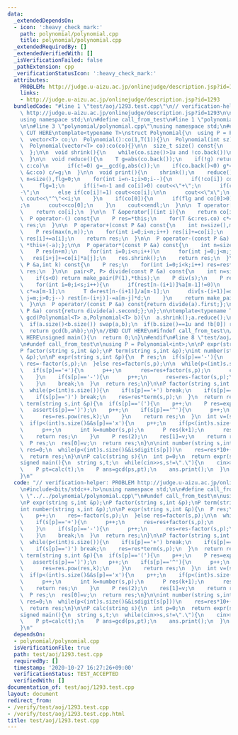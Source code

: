 ```yaml
---
data:
  _extendedDependsOn:
  - icon: ':heavy_check_mark:'
    path: polynomial/polynomial.cpp
    title: polynomial/polynomial.cpp
  _extendedRequiredBy: []
  _extendedVerifiedWith: []
  _isVerificationFailed: false
  _pathExtension: cpp
  _verificationStatusIcon: ':heavy_check_mark:'
  attributes:
    PROBLEM: http://judge.u-aizu.ac.jp/onlinejudge/description.jsp?id=1293
    links:
    - http://judge.u-aizu.ac.jp/onlinejudge/description.jsp?id=1293
  bundledCode: "#line 1 \"test/aoj/1293.test.cpp\"\n// verification-helper: PROBLEM\
    \ http://judge.u-aizu.ac.jp/onlinejudge/description.jsp?id=1293\n\n#include<bits/stdc++.h>\n\
    using namespace std;\n\n#define call_from_test\n#line 1 \"polynomial/polynomial.cpp\"\
    \n\n#line 3 \"polynomial/polynomial.cpp\"\nusing namespace std;\n#endif\n//BEGIN\
    \ CUT HERE\ntemplate<typename T>\nstruct Polynomial{\n  using P = Polynomial;\n\
    \  vector<T> co;\n  Polynomial():co(1,T(1)){}\n  Polynomial(int sz):co(sz,0){}\n\
    \  Polynomial(vector<T> co):co(co){}\n\n  size_t size() const{\n    return co.size();\n\
    \  };\n\n  void shrink(){\n    while(co.size()>1u and !co.back())\n      co.pop_back();\n\
    \  }\n\n  void reduce(){\n    T g=abs(co.back());\n    if(!g) return;\n    for(T\
    \ c:co)\n      if(c!=0) g=__gcd(g,abs(c));\n    if(co.back()<0) g*=-1;\n    for(T\
    \ &c:co) c/=g;\n  }\n\n  void print(){\n    shrink();\n    reduce();\n    int\
    \ n=size(),flg=0;\n    for(int i=n-1;i>0;i--){\n      if(!co[i]) continue;\n \
    \     flg=1;\n      if(i!=n-1 and co[i]>0) cout<<\"+\";\n      if(co[i]==-1) cout<<\"\
    -\";\n      else if(co[i]!=1) cout<<co[i];\n\n      cout<<\"x\";\n      if(i!=1)\
    \ cout<<\"^\"<<i;\n    }\n    if(co[0]){\n      if(flg and co[0]>0) cout<<\"+\"\
    ;\n      cout<<co[0];\n    }\n    cout<<endl;\n  }\n\n  T operator[](int i) const{\n\
    \    return co[i];\n  }\n\n  T &operator[](int i){\n    return co[i];\n  }\n\n\
    \  P operator-() const{\n    P res=*this;\n    for(T &c:res.co) c*=-1;\n    return\
    \ res;\n  }\n\n  P operator+(const P &a) const{\n    int n=size(),m=a.size();\n\
    \    P res(max(n,m));\n    for(int i=0;i<n;i++) res[i]+=co[i];\n    for(int i=0;i<m;i++)\
    \ res[i]+=a[i];\n    return res;\n  }\n\n  P operator-(const P &a) const{return\
    \ *this+(-a);};\n\n  P operator*(const P &a) const{\n    int n=size(),m=a.size();\n\
    \    P res(n+m);\n    for(int i=0;i<n;i++)\n      for(int j=0;j<m;j++)\n     \
    \   res[i+j]+=co[i]*a[j];\n    res.shrink();\n    return res;\n  }\n\n  P pow(const\
    \ P &a,int k) const{\n    P res;\n    for(int i=0;i<k;i++) res=res*a;\n    return\
    \ res;\n  }\n\n  pair<P, P> divide(const P &a) const{\n    int n=size(),m=a.size(),s=n-m+1;\n\
    \    if(s<0) return make_pair(P(1),*this);\n    P div(s);\n    P rest=*this;\n\
    \    for(int i=0;i<s;i++){\n      if(rest[n-(i+1)]%a[m-1]!=0)\n        for(T &c:rest.co)\
    \ c*=a[m-1];\n      T d=rest[n-(i+1)]/a[m-1];\n      div[s-(i+1)]=d;\n      for(int\
    \ j=m;j>0;j--) rest[n-(i+j)]-=a[m-j]*d;\n    }\n    return make_pair(div,rest);\n\
    \  }\n\n  P operator/(const P &a) const{return divide(a).first;};\n  P operator%(const\
    \ P &a) const{return divide(a).second;};\n};\n\ntemplate<typename T>\nPolynomial<T>\
    \ gcd(Polynomial<T> a,Polynomial<T> b){\n  a.shrink();a.reduce();\n  b.shrink();b.reduce();\n\
    \  if(a.size()<b.size()) swap(a,b);\n  if(b.size()==1u and !b[0]) return a;\n\
    \  return gcd(b,a%b);\n}\n//END CUT HERE\n#ifndef call_from_test\n//INSERT ABOVE\
    \ HERE\nsigned main(){\n  return 0;\n}\n#endif\n#line 8 \"test/aoj/1293.test.cpp\"\
    \n#undef call_from_test\n\nusing P = Polynomial<int>;\n\nP expr(string s,int &p);\n\
    P factor(string s,int &p);\nP term(string s,int &p);\nint number(string s,int\
    \ &p);\n\nP expr(string s,int &p){\n  P res;\n  if(s[p]=='-'){\n    p++;\n   \
    \ res=-factor(s,p);\n  }else res=factor(s,p);\n\n  while(p<(int)s.size()){\n \
    \   if(s[p]=='+'){\n      p++;\n      res=res+factor(s,p);\n      continue;\n\
    \    }\n    if(s[p]=='-'){\n      p++;\n      res=res-factor(s,p);\n      continue;\n\
    \    }\n    break;\n  }\n  return res;\n}\n\nP factor(string s,int &p){\n  P res=term(s,p);\n\
    \  while(p<(int)s.size()){\n    if(s[p]=='+') break;\n    if(s[p]=='-') break;\n\
    \    if(s[p]==')') break;\n    res=res*term(s,p);\n  }\n  return res;\n}\n\nP\
    \ term(string s,int &p){\n  if(s[p]=='('){\n    p++;\n    P res=expr(s,p);\n \
    \   assert(s[p]==')');\n    p++;\n    if(s[p]=='^'){\n      p++;\n      int k=number(s,p);\n\
    \      res=res.pow(res,k);\n    }\n    return res;\n  }\n  int v=(s[p]=='x'?1:number(s,p));\n\
    \  if(p<(int)s.size()&&s[p]=='x'){\n    p++;\n    if(p<(int)s.size()&&s[p]=='^'){\n\
    \      p++;\n      int k=number(s,p);\n      P res(k+1);\n      res[k]=v;\n  \
    \    return res;\n    }\n    P res(2);\n    res[1]=v;\n    return res;\n  }\n\
    \  P res;\n  res[0]=v;\n  return res;\n}\n\nint number(string s,int &p){\n  int\
    \ res=0;\n  while(p<(int)s.size()&&isdigit(s[p]))\n    res=res*10+(s[p++]-'0');\n\
    \  return res;\n}\n\nP calc(string s){\n  int p=0;\n  return expr(s,p);\n}\n\n\
    signed main(){\n  string s,t;\n  while(cin>>s,s!=\".\"){\n    cin>>t;\n    P ps=calc(s);\n\
    \    P pt=calc(t);\n    P ans=gcd(ps,pt);\n    ans.print();\n  }\n  return 0;\n\
    }\n"
  code: "// verification-helper: PROBLEM http://judge.u-aizu.ac.jp/onlinejudge/description.jsp?id=1293\n\
    \n#include<bits/stdc++.h>\nusing namespace std;\n\n#define call_from_test\n#include\
    \ \"../../polynomial/polynomial.cpp\"\n#undef call_from_test\n\nusing P = Polynomial<int>;\n\
    \nP expr(string s,int &p);\nP factor(string s,int &p);\nP term(string s,int &p);\n\
    int number(string s,int &p);\n\nP expr(string s,int &p){\n  P res;\n  if(s[p]=='-'){\n\
    \    p++;\n    res=-factor(s,p);\n  }else res=factor(s,p);\n\n  while(p<(int)s.size()){\n\
    \    if(s[p]=='+'){\n      p++;\n      res=res+factor(s,p);\n      continue;\n\
    \    }\n    if(s[p]=='-'){\n      p++;\n      res=res-factor(s,p);\n      continue;\n\
    \    }\n    break;\n  }\n  return res;\n}\n\nP factor(string s,int &p){\n  P res=term(s,p);\n\
    \  while(p<(int)s.size()){\n    if(s[p]=='+') break;\n    if(s[p]=='-') break;\n\
    \    if(s[p]==')') break;\n    res=res*term(s,p);\n  }\n  return res;\n}\n\nP\
    \ term(string s,int &p){\n  if(s[p]=='('){\n    p++;\n    P res=expr(s,p);\n \
    \   assert(s[p]==')');\n    p++;\n    if(s[p]=='^'){\n      p++;\n      int k=number(s,p);\n\
    \      res=res.pow(res,k);\n    }\n    return res;\n  }\n  int v=(s[p]=='x'?1:number(s,p));\n\
    \  if(p<(int)s.size()&&s[p]=='x'){\n    p++;\n    if(p<(int)s.size()&&s[p]=='^'){\n\
    \      p++;\n      int k=number(s,p);\n      P res(k+1);\n      res[k]=v;\n  \
    \    return res;\n    }\n    P res(2);\n    res[1]=v;\n    return res;\n  }\n\
    \  P res;\n  res[0]=v;\n  return res;\n}\n\nint number(string s,int &p){\n  int\
    \ res=0;\n  while(p<(int)s.size()&&isdigit(s[p]))\n    res=res*10+(s[p++]-'0');\n\
    \  return res;\n}\n\nP calc(string s){\n  int p=0;\n  return expr(s,p);\n}\n\n\
    signed main(){\n  string s,t;\n  while(cin>>s,s!=\".\"){\n    cin>>t;\n    P ps=calc(s);\n\
    \    P pt=calc(t);\n    P ans=gcd(ps,pt);\n    ans.print();\n  }\n  return 0;\n\
    }\n"
  dependsOn:
  - polynomial/polynomial.cpp
  isVerificationFile: true
  path: test/aoj/1293.test.cpp
  requiredBy: []
  timestamp: '2020-10-27 16:27:26+09:00'
  verificationStatus: TEST_ACCEPTED
  verifiedWith: []
documentation_of: test/aoj/1293.test.cpp
layout: document
redirect_from:
- /verify/test/aoj/1293.test.cpp
- /verify/test/aoj/1293.test.cpp.html
title: test/aoj/1293.test.cpp
---
```

